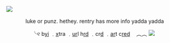 [![](https://cdn.discordapp.com/attachments/1058786455838793832/1058799572710850640/IMG_5784.gif)](https://twitter.com/PeecoA/status/1594378756680216578/photo/1)

ㅤ ㅤ ㅤ luke or punz. hethey. rentry has more info yadda yadda

ㅤ ㅤ ㅤ ㅤ ╰୧ b[yi](http://txti.es/chehkov) ﹒[x](http://txti.es/chekhovsgun)tra ﹒[ur](https://rentry.co/cigbreak)l h[rd](https://rentry.co/cigbreak) ﹒cr[d](https://punz.ju.mp/) ﹒[ar](https://twitter.com/bc_jpeg/status/1545147422137094144/photo/1)t c[red](https://twitter.com/bc_jpeg/status/1545147422137094144/photo/1)ㅤ ︵︵ ![](https://cdn.discordapp.com/emojis/1030390961240551424.gif?size=44&quality=lossless)
